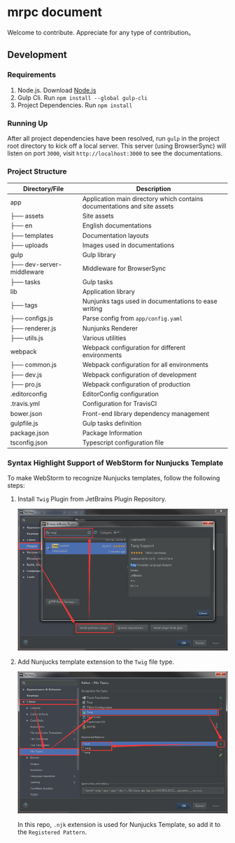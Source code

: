 # mrpc document


Welcome to contribute. Appreciate for any type of contribution。

## Development

### Requirements

1. Node.js. Download [Node.js](https://nodejs.org/en/download/)
2. Gulp Cli. Run `npm install --global gulp-cli`
3. Project Dependencies. Run `npm install`

### Running Up

After all project dependencies have been resolved, run `gulp` in the project root directory to kick off a local server. 
This server (using BrowserSync) will listen on port `3000`, visit `http://localhost:3000` to see the documentations.

### Project Structure

Directory/File | Description |
----------| ------------|
app       | Application main directory which contains documentations and site assets |
 ├── assets| Site assets |
 ├── en    | English documentations |
 ├── templates| Documentation layouts |
 ├── uploads | Images used in documentations |
gulp        | Gulp library |
 ├── dev-server-middleware | Middleware for BrowserSync |
 ├── tasks  | Gulp tasks |
lib         | Application library |
 ├── tags  | Nunjunks tags used in documentations to ease writing |
 ├── configs.js | Parse config from `app/config.yaml` | 
 ├── renderer.js | Nunjunks Renderer |
 ├── utils.js | Various utilities |
webpack     | Webpack configuration for different environments |
 ├── common.js | Webpack configuration for all environments |
 ├── dev.js | Webpack configuration of development |
 ├── pro.js | Webpack configuration of production |
.editorconfig | EditorConfig configuration |
.travis.yml  | Configuration for TravisCI |
bower.json   | Front-end library dependency management |
gulpfile.js  | Gulp tasks definition |
package.json | Package Information |
tsconfig.json | Typescript configuration file |

### Syntax Highlight Support of WebStorm for Nunjucks Template

To make WebStorm to recognize Nunjucks templates, follow the following steps:

1. Install `Twig` Plugin from JetBrains Plugin Repository.

    ![Install Twig Plugin](install-twig.png "Install Twig Plugin")
    
2. Add Nunjucks template extension to the `Twig` file type.

    ![Add File Type](install-twig-register.png "Add File Type")
    
    In this repo, `.njk` extension is used for Nunjucks Template, so add it to the `Registered Pattern`.
